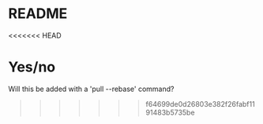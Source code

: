 # README #

<<<<<<< HEAD

Yes/no
=======
Will this be added with a 'pull --rebase' command?
>>>>>>> f64699de0d26803e382f26fabf1191483b5735be
